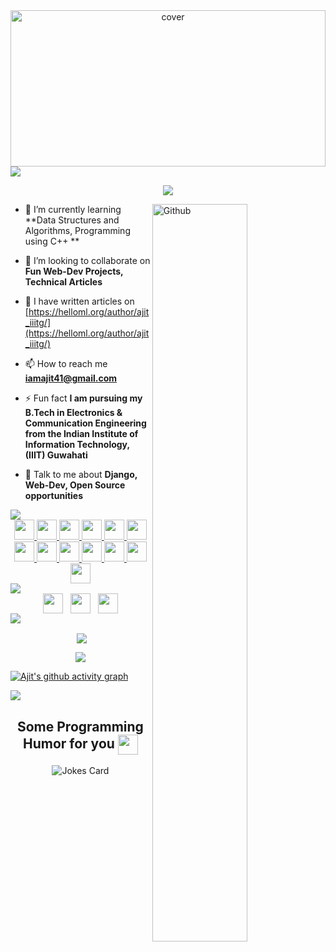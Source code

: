 <div align="center">
<img width="100%" height = "250px" src="https://images.unsplash.com/photo-1555949963-ff9fe0c870eb?ixid=MnwxMjA3fDB8MHxwaG90by1wYWdlfHx8fGVufDB8fHx8&ixlib=rb-1.2.1&auto=format&fit=crop&w=870&q=80" alt="cover" />
</div>

<img align="middle" src = "https://raw.githubusercontent.com/andreasbm/readme/master/assets/lines/rainbow.png">
<p align="center">
<img src ="https://readme-typing-svg.herokuapp.com?font=Comfortaa&color=%23FF8C1F&size=30&center=true&vCenter=true&width=550&height=70&&lines=Hi!+👋+I'm+Ajit;I+Love+To+Build+💻+Projects!" />
</p>

<img width="55%" align="right" alt="Github" src="https://raw.githubusercontent.com/onimur/.github/master/.resources/git-header.svg" />
  
- 🌱 I’m currently learning **Data Structures and Algorithms, Programming using C++ **  
  
- 👯 I’m looking to collaborate on **Fun Web-Dev Projects, Technical Articles**   

- 📝 I have written articles on [https://helloml.org/author/ajit_iiitg/](https://helloml.org/author/ajit_iiitg/)  
 
- 📫 How to reach me **iamajit41@gmail.com**  
  
- ⚡ Fun fact **I am pursuing my B.Tech in Electronics & Communication Engineering from the Indian Institute of Information Technology, (IIIT) Guwahati**


- 💬 Talk to me about **Django, Web-Dev, Open Source opportunities**

<img src = "https://raw.githubusercontent.com/andreasbm/readme/master/assets/lines/rainbow.png">

<div align="center">
<a href= https://github.com/iamajitsingh?tab=repositories&q=&type=&language=django&sort= > <img width ='32px' src ='https://raw.githubusercontent.com/rahulbanerjee26/githubAboutMeGenerator/main/icons/django.svg'> </a>
<a href= https://github.com/iamajitsingh?tab=repositories&q=&type=&language=python&sort= > <img width ='32px' src ='https://raw.githubusercontent.com/rahulbanerjee26/githubAboutMeGenerator/main/icons/python.svg'> </a>
<a href= https://github.com/iamajitsingh?tab=repositories&q=&type=&language=bootstrap&sort= > <img width ='32px' src ='https://raw.githubusercontent.com/rahulbanerjee26/githubAboutMeGenerator/main/icons/bootstrap.svg'> </a>
<a href= https://github.com/iamajitsingh?tab=repositories&q=&type=&language=reactjs&sort= > <img width ='32px' src ='https://raw.githubusercontent.com/rahulbanerjee26/githubAboutMeGenerator/main/icons/reactjs.svg'> </a>
<a href= https://github.com/iamajitsingh?tab=repositories&q=&type=&language=css&sort= > <img width ='32px' src ='https://raw.githubusercontent.com/rahulbanerjee26/githubAboutMeGenerator/main/icons/css.svg'> </a>
<a href= https://github.com/iamajitsingh?tab=repositories&q=&type=&language=javascript&sort= > <img width ='32px' src ='https://raw.githubusercontent.com/rahulbanerjee26/githubAboutMeGenerator/main/icons/javascript.svg'> </a>
<a href= https://github.com/iamajitsingh?tab=repositories&q=&type=&language=scikit&sort= > <img width ='32px' src ='https://raw.githubusercontent.com/rahulbanerjee26/githubAboutMeGenerator/main/icons/scikit.svg'> </a>
<a href= https://github.com/iamajitsingh?tab=repositories&q=&type=&language=nodejs&sort= > <img width ='32px' src ='https://raw.githubusercontent.com/rahulbanerjee26/githubAboutMeGenerator/main/icons/nodejs.svg'> </a>
<a href= https://github.com/iamajitsingh?tab=repositories&q=&type=&language=postgresql&sort= > <img width ='32px' src ='https://raw.githubusercontent.com/rahulbanerjee26/githubAboutMeGenerator/main/icons/postgresql.svg'> </a>
<a href= https://github.com/iamajitsingh?tab=repositories&q=&type=&language=mongodb&sort= > <img width ='32px' src ='https://raw.githubusercontent.com/rahulbanerjee26/githubAboutMeGenerator/main/icons/mongodb.svg'> </a>
<a href= https://github.com/iamajitsingh?tab=repositories&q=&type=&language=sqlite&sort= > <img width ='32px' src ='https://raw.githubusercontent.com/rahulbanerjee26/githubAboutMeGenerator/main/icons/sqlite.svg'> </a>
<a href= https://github.com/iamajitsingh?tab=repositories&q=&type=&language=c&sort= > <img width ='32px' src ='https://raw.githubusercontent.com/rahulbanerjee26/githubAboutMeGenerator/main/icons/c.svg'> </a>
<a href= https://github.com/iamajitsingh?tab=repositories&q=&type=&language=cpp&sort= > <img width ='32px' src ='https://raw.githubusercontent.com/rahulbanerjee26/githubAboutMeGenerator/main/icons/cpp.svg'> </a>
</div>

<img src = "https://raw.githubusercontent.com/andreasbm/readme/master/assets/lines/rainbow.png">

<div align="center">
<a href = 'https://discordapp.com/users/SHY#7766/'> <img width = '32px' align= 'center' src="https://raw.githubusercontent.com/rahulbanerjee26/githubAboutMeGenerator/main/icons/discord.svg"/></a> &nbsp;
<a href = 'https://www.linkedin.com/in/ajit-a-singh-'> <img width = '32px' align= 'center' src="https://raw.githubusercontent.com/rahulbanerjee26/githubAboutMeGenerator/main/icons/linked-in-alt.svg"/></a> &nbsp;
<a href = 'https://www.github.com/iamajitsingh'> <img width = '32px' align= 'center' src="https://raw.githubusercontent.com/rahulbanerjee26/githubAboutMeGenerator/main/icons/github.svg"/></a> 
</div>
<img src = "https://raw.githubusercontent.com/andreasbm/readme/master/assets/lines/rainbow.png">

<p align ="center">&nbsp;<img align="center" src="https://github-readme-stats.vercel.app/api?username=iamajitsingh&show_icons=true&count_private=true&theme=react" />

<p align="center"><img align="center" src="http://github-readme-streak-stats.herokuapp.com?user=iamajitsingh&theme=radical" />

[![Ajit's github activity graph](https://activity-graph.herokuapp.com/graph?username=iamajitsingh&bg_color=000000&color=1fdbd8&line=ff5c5c&point=1adbce&area=true&hide_border=true)](https://github.com/ashutosh00710/github-readme-activity-graph)


  
 </div>
<img src = "https://raw.githubusercontent.com/andreasbm/readme/master/assets/lines/rainbow.png">
 
<h2 align="center"> Some Programming Humor for you <img align ='center' src='https://media2.giphy.com/media/UQDSBzfyiBKvgFcSTw/giphy.gif?cid=ecf05e47p3cd513axbek3f56ti3jzizq8hincw20jauyyfyw&rid=giphy.gif' width = '32px'></h2>

<div align="center">

![Jokes Card](https://readme-jokes.vercel.app/api?theme=default)
</div>
<br>
